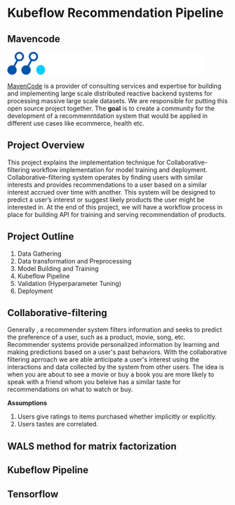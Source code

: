 # Kubeflow Recommendation Pipeline

## Mavencode
![](images/Logo_White.png)

[MavenCode](https://www.mavencode.com/) is a provider of consulting services and expertise for building and implementing large scale distributed reactive backend systems for processing massive large scale datasets. We are responsible for putting this open source project together. The **goal** is to create a community for the development of a recommenntdation system that would be applied in different use cases like ecommerce, health etc. 

## Project Overview
This project explains the implementation technique for Collaborative-filtering workflow implementation for model training and deployment. Collaborative-filtering system operates by finding users with similar interests and provides recommendations to a user based on a similar interest accrued over time with another. This system will be designed to predict a user’s interest or suggest likely products the user might be interested in. At the end of this project, we will have a workflow process in place for building API for training and serving recommendation of products.

## Project Outline
  1. Data Gathering
  2. Data transformation and Preprocessing
  3. Model Building and Training
  4. Kubeflow Pipeline
  5. Validation (Hyperparameter Tuning)
  6. Deployment
 
## Collaborative-filtering
Generally , a recommender system  filters information and  seeks to predict the preference of a user, such as a product, movie, song, etc. Recommender systems provide personalized information by learning and making predictions based on a user's past behaviors. With the collaborative filtering aprroach we are able anticipate a user's interest using the interactions and data collected by the system from other users. The idea is when you are about to see a movie or buy a book you are more likely to speak with a friend whom you beleive has a similar taste for recommendations on what to watch or buy.

**Assumptions**
1. Users give ratings to items purchased whether implicitly or explicitly.
2. Users tastes are correlated.


## WALS method for matrix factorization


## Kubeflow Pipeline

## Tensorflow
